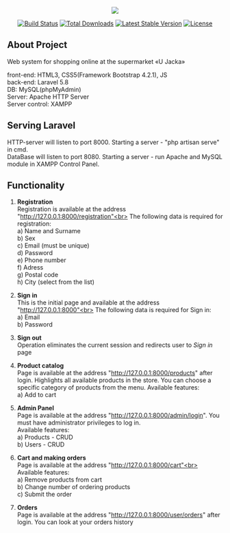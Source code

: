 <p align="center"><img src="https://laravel.com/assets/img/components/logo-laravel.svg"></p>

<p align="center">
<a href="https://travis-ci.org/laravel/framework"><img src="https://travis-ci.org/laravel/framework.svg" alt="Build Status"></a>
<a href="https://packagist.org/packages/laravel/framework"><img src="https://poser.pugx.org/laravel/framework/d/total.svg" alt="Total Downloads"></a>
<a href="https://packagist.org/packages/laravel/framework"><img src="https://poser.pugx.org/laravel/framework/v/stable.svg" alt="Latest Stable Version"></a>
<a href="https://packagist.org/packages/laravel/framework"><img src="https://poser.pugx.org/laravel/framework/license.svg" alt="License"></a>
</p>

## About Project

Web system for shopping online at the supermarket «U Jacka»

front-end: HTML3, CSS5(Framework Bootstrap 4.2.1), JS<br/>
back-end: Laravel 5.8<br/>
DB: MySQL(phpMyAdmin) <br/>
Server: Apache HTTP Server<br/>
Server control: XAMPP<br/>


## Serving Laravel

HTTP-server will listen to port 8000. Starting a server - "php artisan serve" in cmd.<br>
DataBase will listen to port 8080. Starting a server - run Apache and MySQL module in XAMPP Control Panel.

## Functionality

1. <b>Registration</b><br>
   Registration is available at the address "http://127.0.0.1:8000/registration"<br>
   The following data is required for registration:<br>
   a) Name and Surname<br>
   b) Sex<br>
   c) Email (must be unique)<br>
   d) Password<br>
   e) Phone number<br>
   f) Adress<br>
   g) Postal code<br>
   h) City (select from the list)<br>
   
2. <b>Sign in</b><br>
    This is the initial page and available at the address "http://127.0.0.1:8000"<br>
    The following data is required for Sign in:<br>
    a) Email<br>
    b) Password<br>
    
3. <b>Sign out</b><br>
    Operation eliminates the current session and redirects user to <i>Sign in</i> page
 
4. <b>Product catalog</b><br>
    Page is available at the address "http://127.0.0.1:8000/products" after login. Highlights all available products in the store. You can choose a specific category of products from the menu.
    Available features:<br>
    a) Add to cart<br>

5. <b>Admin Panel</b><br>
    Page is available at the address "http://127.0.0.1:8000/admin/login". You must have administrator privileges to log in.<br>
    Available features:<br>
    a) Products - CRUD<br>
    b) Users - CRUD<br>
6. <b>Cart and making orders</b><br>
    Page is available at the address "http://127.0.0.1:8000/cart"<br>
    Available features:<br>
    a) Remove products from cart<br>
    b) Change number of ordering products<br>
    c) Submit the order<br>
6. <b>Orders</b><br>
    Page is available at the address "http://127.0.0.1:8000/user/orders" after login. You can look at your orders history
    
    
   
   






